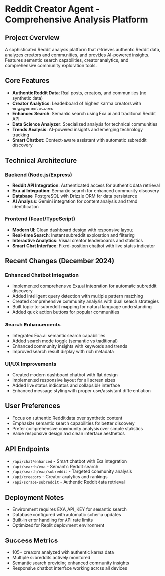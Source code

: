 # Reddit Creator Agent - Comprehensive Analysis Platform

## Project Overview
A sophisticated Reddit analysis platform that retrieves authentic Reddit data, analyzes creators and communities, and provides AI-powered insights. Features semantic search capabilities, creator analytics, and comprehensive community exploration tools.

## Core Features
- **Authentic Reddit Data**: Real posts, creators, and communities (no synthetic data)
- **Creator Analytics**: Leaderboard of highest karma creators with engagement scores
- **Enhanced Search**: Semantic search using Exa.ai and traditional Reddit API
- **Data Science Analyzer**: Specialized analysis for technical communities
- **Trends Analysis**: AI-powered insights and emerging technology tracking
- **Smart Chatbot**: Context-aware assistant with automatic subreddit discovery

## Technical Architecture

### Backend (Node.js/Express)
- **Reddit API Integration**: Authenticated access for authentic data retrieval
- **Exa.ai Integration**: Semantic search for enhanced community discovery
- **Database**: PostgreSQL with Drizzle ORM for data persistence
- **AI Analysis**: Gemini integration for content analysis and trend identification

### Frontend (React/TypeScript)
- **Modern UI**: Clean dashboard design with responsive layout
- **Real-time Search**: Instant subreddit exploration and filtering
- **Interactive Analytics**: Visual creator leaderboards and statistics
- **Smart Chat Interface**: Fixed-position chatbot with live status indicator

## Recent Changes (December 2024)

### Enhanced Chatbot Integration
- Implemented comprehensive Exa.ai integration for automatic subreddit discovery
- Added intelligent query detection with multiple pattern matching
- Created comprehensive community analysis with dual search strategies
- Built topic-to-subreddit mapping for natural language understanding
- Added quick action buttons for popular communities

### Search Enhancements
- Integrated Exa.ai semantic search capabilities
- Added search mode toggle (semantic vs traditional)
- Enhanced community insights with keywords and trends
- Improved search result display with rich metadata

### UI/UX Improvements
- Created modern dashboard chatbot with flat design
- Implemented responsive layout for all screen sizes
- Added live status indicators and collapsible interface
- Enhanced message styling with proper user/assistant differentiation

## User Preferences
- Focus on authentic Reddit data over synthetic content
- Emphasize semantic search capabilities for better discovery
- Prefer comprehensive community analysis over simple statistics
- Value responsive design and clean interface aesthetics

## API Endpoints
- `/api/chat/enhanced` - Smart chatbot with Exa integration
- `/api/search/exa` - Semantic Reddit search
- `/api/search/exa/subreddit` - Targeted community analysis
- `/api/creators` - Creator analytics and rankings
- `/api/scrape-subreddit` - Authentic Reddit data retrieval

## Deployment Notes
- Environment requires EXA_API_KEY for semantic search
- Database configured with automatic schema updates
- Built-in error handling for API rate limits
- Optimized for Replit deployment environment

## Success Metrics
- 105+ creators analyzed with authentic karma data
- Multiple subreddits actively monitored
- Semantic search providing enhanced community insights
- Responsive chatbot interface working across all devices